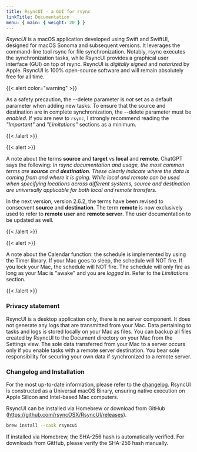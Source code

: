 ```yaml
---
title: RsyncUI - a GUI for rsync
linkTitle: Documentation
menu: { main: { weight: 20 } }
---
```


*RsyncUI* is a macOS application developed using Swift and SwiftUI, designed for macOS Sonoma and subsequent versions. It leverages the command-line tool rsync for file synchronization. Notably, rsync executes the synchronization tasks, while RsyncUI provides a graphical user interface (GUI) on top of rsync. RsyncUI is *digitally signed* and *notarized* by Apple. RsyncUI is 100% open-source software and will remain absolutely free for all time.

{{< alert color="warning" >}}

As a safety precaution, the --delete parameter is *not* set as a default parameter when adding new tasks. To ensure that the source and destination are in complete synchronization, the --delete parameter must be *enabled*. If you are new to `rsync`, I strongly recommend reading the *"Important"*  and *"Limitations"* sections as a minimum. 

{{< /alert >}}

{{< alert >}}

A note about the terms **source** and **target** vs  **local** and **remote**. ChatGPT says the following: *In rsync documentation and usage, the most common terms are **source** and **destination**. These clearly indicate where the data is coming from and where it is going. While local and remote can be used when specifying locations across different systems, source and destination are universally applicable for both local and remote transfers.*

In the next version, version 2.6.2, the terms have been revised to consecvent **source** and **destination**. The term **remote** is now exclusively used to refer to **remote user** and **remote server**. The user documentation to be updated as well.

{{< /alert >}}

{{< alert >}}

A note about the Calendar function: the schedule is implemented by using the Timer library. If your Mac goes to sleep, the schedule will NOT fire. If you lock your Mac, the schedule will NOT fire.  The schedule will only fire as long as your Mac is "awake" and you are *logged* in. Refer to the *Limitations* section. 

{{< /alert >}}

### Privacy statement

RsyncUI is a desktop application only, there is no server component. It does not generate any logs that are transmitted from your Mac. Data pertaining to tasks and logs is stored locally on your Mac as files. You can backup all files created by RsyncUI to the Document directory on your Mac from the Settings view. The sole data transferred from your Mac to a server occurs only if you enable tasks with a remote server destination. You bear sole responsibility for securing your own data if synchronized to a remote server.

### Changelog and Installation

For the most up-to-date information, please refer to the [changelog](/blog/). RsyncUI is constructed as a Universal macOS Binary, ensuring native execution on Apple Silicon and Intel-based Mac computers.

RsyncUI can be installed via Homebrew or download from GitHub (https://github.com/rsyncOSX/RsyncUI/releases).

```bash
brew install --cask rsyncui
```

If installed via Homebrew, the SHA-256 hash is automatically verified. For downloads from GitHub, please verify the SHA-256 hash manually.
